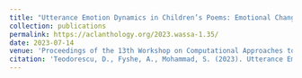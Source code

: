 ```yaml
---
title: "Utterance Emotion Dynamics in Children’s Poems: Emotional Changes Across Age"
collection: publications
permalink: https://aclanthology.org/2023.wassa-1.35/
date: 2023-07-14
venue: 'Proceedings of the 13th Workshop on Computational Approaches to Subjectivity, Sentiment, & Social Media Analysis'
citation: 'Teodorescu, D., Fyshe, A., Mohammad, S. (2023). Utterance Emotion Dynamics in Children’s Poems: Emotional Changes Across Age. Proceedings of the 13th Workshop on Computational Approaches to Subjectivity, Sentiment, & Social Media Analysis. DOI: 10.18653/v1/2023.wassa-1.35'
---
```

